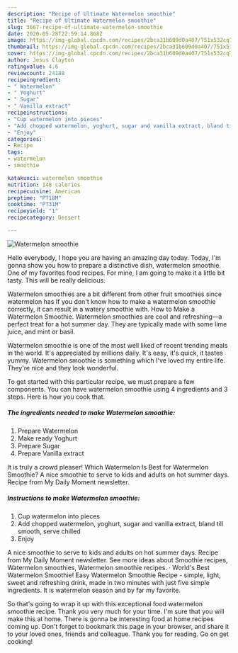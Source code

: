 ```yaml
---
description: "Recipe of Ultimate Watermelon smoothie"
title: "Recipe of Ultimate Watermelon smoothie"
slug: 3667-recipe-of-ultimate-watermelon-smoothie
date: 2020-05-28T22:59:14.868Z
image: https://img-global.cpcdn.com/recipes/2bca31b609d0a407/751x532cq70/watermelon-smoothie-recipe-main-photo.jpg
thumbnail: https://img-global.cpcdn.com/recipes/2bca31b609d0a407/751x532cq70/watermelon-smoothie-recipe-main-photo.jpg
cover: https://img-global.cpcdn.com/recipes/2bca31b609d0a407/751x532cq70/watermelon-smoothie-recipe-main-photo.jpg
author: Jesus Clayton
ratingvalue: 4.6
reviewcount: 24188
recipeingredient:
- " Watermelon"
- " Yoghurt"
- " Sugar"
- " Vanilla extract"
recipeinstructions:
- "Cup watermelon into pieces"
- "Add chopped watermelon, yoghurt, sugar and vanilla extract, bland till smooth, serve chilled"
- "Enjoy"
categories:
- Recipe
tags:
- watermelon
- smoothie

katakunci: watermelon smoothie 
nutrition: 148 calories
recipecuisine: American
preptime: "PT18M"
cooktime: "PT31M"
recipeyield: "1"
recipecategory: Dessert

---
```



![Watermelon smoothie](https://img-global.cpcdn.com/recipes/2bca31b609d0a407/751x532cq70/watermelon-smoothie-recipe-main-photo.jpg)

Hello everybody, I hope you are having an amazing day today. Today, I'm gonna show you how to prepare a distinctive dish, watermelon smoothie. One of my favorites food recipes. For mine, I am going to make it a little bit tasty. This will be really delicious.

Watermelon smoothies are a bit different from other fruit smoothies since watermelon has If you don&#39;t know how to make a watermelon smoothie correctly, it can result in a watery smoothie with. How to Make a Watermelon Smoothie. Watermelon smoothies are cool and refreshing—a perfect treat for a hot summer day. They are typically made with some lime juice, and mint or basil.

Watermelon smoothie is one of the most well liked of recent trending meals in the world. It's appreciated by millions daily. It's easy, it's quick, it tastes yummy. Watermelon smoothie is something which I've loved my entire life. They're nice and they look wonderful.


To get started with this particular recipe, we must prepare a few components. You can have watermelon smoothie using 4 ingredients and 3 steps. Here is how you cook that.

<!--inarticleads1-->

##### The ingredients needed to make Watermelon smoothie:

1. Prepare  Watermelon
1. Make ready  Yoghurt
1. Prepare  Sugar
1. Prepare  Vanilla extract


It is truly a crowd pleaser! Which Watermelon Is Best for Watermelon Smoothie? A nice smoothie to serve to kids and adults on hot summer days. Recipe from My Daily Moment newsletter. 

<!--inarticleads2-->

##### Instructions to make Watermelon smoothie:

1. Cup watermelon into pieces
1. Add chopped watermelon, yoghurt, sugar and vanilla extract, bland till smooth, serve chilled
1. Enjoy


A nice smoothie to serve to kids and adults on hot summer days. Recipe from My Daily Moment newsletter. See more ideas about Smoothie recipes, Watermelon smoothies, Watermelon smoothie recipes. · World&#39;s Best Watermelon Smoothie! Easy Watermelon Smoothie Recipe - simple, light, sweet and refreshing drink, made in two minutes with just five simple ingredients. It is watermelon season and by far my favorite. 

So that's going to wrap it up with this exceptional food watermelon smoothie recipe. Thank you very much for your time. I'm sure that you will make this at home. There is gonna be interesting food at home recipes coming up. Don't forget to bookmark this page in your browser, and share it to your loved ones, friends and colleague. Thank you for reading. Go on get cooking!

